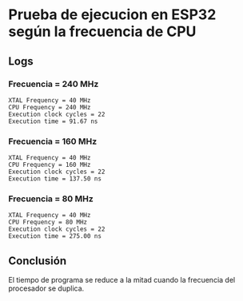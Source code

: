 # Prueba de ejecucion en ESP32 según la frecuencia de CPU

## Logs

### Frecuencia = 240 MHz
```
XTAL Frequency = 40 MHz  
CPU Frequency = 240 MHz  
Execution clock cycles = 22  
Execution time = 91.67 ns  
```
### Frecuencia = 160 MHz
```
XTAL Frequency = 40 MHz  
CPU Frequency = 160 MHz  
Execution clock cycles = 22  
Execution time = 137.50 ns  
```
### Frecuencia = 80 MHz
```
XTAL Frequency = 40 MHz  
CPU Frequency = 80 MHz  
Execution clock cycles = 22  
Execution time = 275.00 ns  
```

## Conclusión
El tiempo de programa se reduce a la mitad cuando la frecuencia del procesador se duplica.